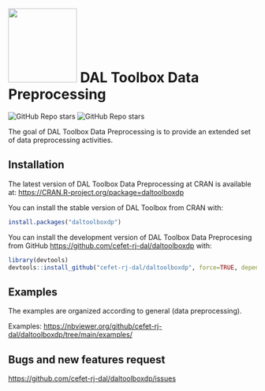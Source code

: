 
<!-- README.md is generated from README.Rmd. Please edit that file -->

# <img src='https://raw.githubusercontent.com/cefet-rj-dal/daltoolboxdp/master/inst/logo.png' align='centre' height='150' width='139'/> DAL Toolbox Data Preprocessing

<!-- badges: start -->

![GitHub Repo
stars](https://img.shields.io/github/stars/cefet-rj-dal/daltoolboxdp?logo=Github)
![GitHub Repo stars](https://cranlogs.r-pkg.org/badges/daltoolboxdp)
<!-- badges: end -->

The goal of DAL Toolbox Data Preprocessing is to provide an extended set
of data preprocessing activities.

## Installation

The latest version of DAL Toolbox Data Preprocessing at CRAN is
available at: <https://CRAN.R-project.org/package=daltoolboxdp>

You can install the stable version of DAL Toolbox from CRAN with:

``` r
install.packages("daltoolboxdp")
```

You can install the development version of DAL Toolbox Data Preprocesing
from GitHub <https://github.com/cefet-rj-dal/daltoolboxdp> with:

``` r
library(devtools)
devtools::install_github("cefet-rj-dal/daltoolboxdp", force=TRUE, dependencies=FALSE, upgrade="never")
```

## Examples

The examples are organized according to general (data preprocessing).

Examples:
<https://nbviewer.org/github/cefet-rj-dal/daltoolboxdp/tree/main/examples/>

## Bugs and new features request

<https://github.com/cefet-rj-dal/daltoolboxdp/issues>
